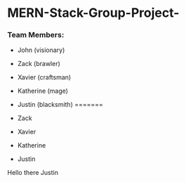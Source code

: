 # MERN-Stack-Group-Project-

### Team Members:
- John (visionary)

- Zack (brawler)
- Xavier (craftsman)
- Katherine (mage)
- Justin (blacksmith)
=======
- Zack 
- Xavier 
- Katherine 
- Justin

Hello there Justin

